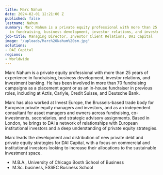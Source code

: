 ```yaml
---
title: Marc Nahum
date: 2024-02-01 12:21:00 Z
published: false
lastname: Nahum
summary: Marc Nahum is a private equity professional with more than 25 years of experience
  in fundraising, business development, investor relations, and investment banking.
job-title: Managing Director, Investor Client Relations, DAI Capital
image: "/uploads/Marc%20Nahum%20sm.jpg"
solutions:
- DAI Capital
regions:
- Worldwide
---
```


Marc Nahum is a private equity professional with more than 25 years of experience in fundraising, business development, investor relations, and investment banking. He has been involved in more than 70 fundraising campaigns as a placement agent or as an in-house fundraiser in previous roles, including at Actis, Carlyle, Credit Suisse, and Deutsche Bank.

Marc has also worked at Invest Europe, the Brussels-based trade body for European private equity managers and investors, and as an independent consultant for asset managers and owners across fundraising, co-investments, secondaries, and strategic advisory assignments. Based in London, he brings to DAI a network of relationships with European institutional investors and a deep understanding of private equity strategies. 

Marc leads the development and distribution of new private debt and private equity strategies for DAI Capital, with a focus on commercial and institutional investors looking to increase their allocations to the sustainable investment space. 

* M.B.A., University of Chicago Booth School of Business
* M.Sc. business, ESSEC Business School 